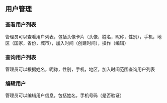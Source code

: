 ## 用户管理

### 查看用户列表

管理员可以查看用户列表，包括头像卡片（头像，姓名，昵称，性别），手机，地区（国家，省份，城市），加入时间（创建时间），操作（编辑）

### 查询用户列表

管理员可以根据姓名，昵称，性别，手机，地区，加入时间范围查询用户列表

### 编辑用户

管理员可以编辑用户信息，包括姓名，手机号码（是否验证）
